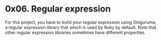 # 0x06. Regular expression


For this project, you have to build your regular expression using Oniguruma, a regular expression library that which is used by Ruby by default. Note that other regular expression libraries sometimes have different properties.
